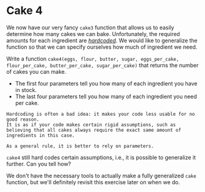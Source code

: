 # Cake 4

We now have our very fancy `cake3` function that allows us to easily determine how many cakes we can bake.
Unfortunately, the required amounts for each ingredient are [_hardcoded_](https://en.wikipedia.org/wiki/Hard_coding).
We would like to generalize the function so that we can specify ourselves how much of ingredient we need.

Write a function `cake4(eggs, flour, butter, sugar, eggs_per_cake, flour_per_cake, butter_per_cake, sugar_per_cake)`
that returns the number of cakes you can make.

* The first four parameters tell you how many of each ingredient you have in stock.
* The last four parameters tell you how many of each ingredient you need per cake.


```
Hardcoding is often a bad idea: it makes your code less usable for no good reason.
It is as if your code makes certain rigid assumptions, such as believing that all cakes always require the exact same amount of ingredients in this case.

As a general rule, it is better to rely on parameters.
```

`cake4` still hard codes certain assumptions, i.e., it is possible to generalize it further.
Can you tell how?

We don't have the necessary tools to actually make a fully generalized `cake` function, but we'll definitely revisit this exercise later on when we do.

